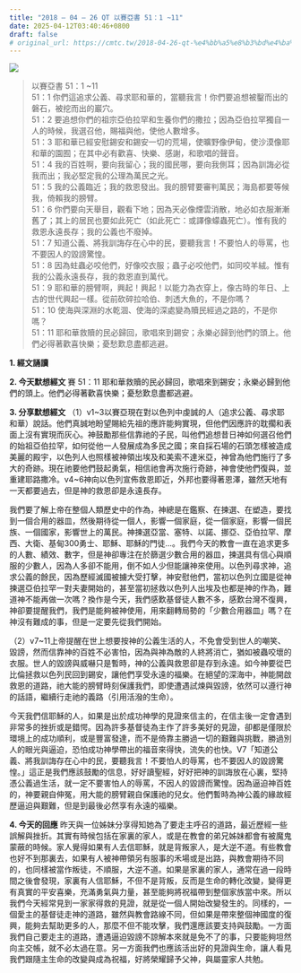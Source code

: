 ```yaml
---
title: "2018 – 04 – 26 QT 以賽亞書 51：1 ~11"
date: 2025-04-12T03:40:46+0800
draft: false
# original_url: https://cmtc.tw/2018-04-26-qt-%e4%bb%a5%e8%b3%bd%e4%ba%9e%e6%9b%b8-51%ef%bc%9a1-11
---
```


![](/images/qt.jpg)
> 以賽亞書 51：1 ~11  
> 51：1 你們這追求公義、尋求耶和華的，當聽我言！你們要追想被鑿而出的磐石，被挖而出的巖穴。  
> 51：2 要追想你們的祖宗亞伯拉罕和生養你們的撒拉；因為亞伯拉罕獨自一人的時候，我選召他，賜福與他，使他人數增多。  
> 51：3 耶和華已經安慰錫安和錫安一切的荒場，使曠野像伊甸，使沙漠像耶和華的園囿；在其中必有歡喜、快樂、感謝，和歌唱的聲音。  
> 51：4 我的百姓啊，要向我留心；我的國民哪，要向我側耳；因為訓誨必從我而出；我必堅定我的公理為萬民之光。  
> 51：5 我的公義臨近；我的救恩發出。我的膀臂要審判萬民；海島都要等候我，倚賴我的膀臂。  
> 51：6 你們要向天舉目，觀看下地；因為天必像煙雲消散，地必如衣服漸漸舊了；其上的居民也要如此死亡（如此死亡：或譯像蠓蟲死亡）。惟有我的救恩永遠長存；我的公義也不廢掉。  
> 51：7 知道公義、將我訓誨存在心中的民，要聽我言！不要怕人的辱罵，也不要因人的毀謗驚惶。  
> 51：8 因為蛀蟲必咬他們，好像咬衣服；蟲子必咬他們，如同咬羊絨。惟有我的公義永遠長存，我的救恩直到萬代。  
> 51：9 耶和華的膀臂啊，興起！興起！以能力為衣穿上，像古時的年日、上古的世代興起一樣。從前砍碎拉哈伯、刺透大魚的，不是你嗎？  
> 51：10 使海與深淵的水乾涸、使海的深處變為贖民經過之路的，不是你嗎？  
> 51：11 耶和華救贖的民必歸回，歌唱來到錫安；永樂必歸到他們的頭上。他們必得著歡喜快樂；憂愁歎息盡都逃避。

**1. 經文誦讀**

**2.  今天默想經文**
賽 51：11 耶和華救贖的民必歸回，歌唱來到錫安；永樂必歸到他們的頭上。他們必得著歡喜快樂；憂愁歎息盡都逃避。

**3. 分享默想經文**
（1）v1\~3以賽亞現在對以色列中虔誠的人（追求公義、尋求耶和華）說話。他們真誠地盼望賜給先祖的應許能夠實現，但他們因應許的耽擱和表面上沒有實現而灰心。神鼓勵那些信靠祂的子民，叫他們追想昔日神如何選召他們的始祖亞伯拉罕，如何從他一人發展成為多民之國；來自採石場的石頭怎樣被造成美麗的殿宇，以色列人也照樣被神領出埃及和美索不達米亞，神曾為他們施行了多大的奇跡。現在祂要他們鼓起勇氣，相信祂會再次施行奇跡，神會使他們復與，並重建耶路撒冷。v4\~6神向以色列宣佈救恩即近，外邦也要得著恩澤，雖然天地有一天都要過去，但是神的救恩卻是永遠長存。

我們要了解上帝在整個人類歷史中的作為，神總是在鑑察、在揀選、在塑造，要找到一個合用的器皿，然後期待從一個人，影響一個家庭，從一個家庭，影響一個民族、一個國家，影響世上的萬民。神揀選亞當、塞特、以諾、挪亞、亞伯拉罕、摩西、大衛、基甸300勇士、耶穌、耶穌的門徒…。我們今天的教會一直在追求更多的人數、績效、數字，但是神卻專注在於篩選少數合用的器皿，揀選具有信心與順服的少數人，因為人多卻不能用，倒不如人少但能讓神來使用。以色列尋求神，追求公義的餘民，因為歷經滅國被擄大受打擊，神安慰他們，當初以色列立國是從神揀選亞伯拉罕一對夫妻開始的，甚至當初拯救以色列人出埃及也都是神的作為，難道神不能再做一次嗎？換作是今天，我們感歎基督徒人數不多，感歎台灣不復興，神卻要提醒我們，我們是能夠被神使用，用來翻轉局勢的「少數合用器皿」嗎？在神沒有難成的事，但是一定要先從我們開始。

（2）v7\~11上帝提醒在世上想要按神的公義生活的人，不免會受到世人的嘲笑、毀謗，然而信靠神的百姓不必害怕，因為與神為敵的人終將消亡，猶如被蟲咬壞的衣服。世人的毀謗與威嚇只是暫時，神的公義與救恩卻是存到永遠。如今神要從巴比倫拯救以色列民回到錫安，讓他們享受永遠的福樂。在絕望的深海中，神能開啟救恩的道路，祂大能的膀臂時刻保護我們，即使遭遇試煉與毀謗，依然可以遵行神的話語，繼續行走祂的義路（引用活潑的生命）。

今天我們信耶穌的人，如果是出於成功神學的見證來信主的，在信主後一定會遇到非常多的挫折或是錯愕。因為許多基督徒為主作了許多美好的見證，卻都是僅限於環境上的成功順利，或是豐富發達，而不是倚靠主勝過一切的艱難與挑戰，勝過別人的眼光與逼迫，恐怕成功神學帶出的福音來得快，流失的也快。V7「知道公義、將我訓誨存在心中的民，要聽我言！不要怕人的辱罵，也不要因人的毀謗驚惶。」這正是我們應該鼓勵的信息，好好讀聖經，好好把神的訓誨放在心裏，堅持憑公義過生活，就一定不要害怕人的辱罵，不因人的毀謗而驚惶。因為逼迫神百姓的，神要親自伸冤，用大能的膀臂親自保護祂的兒女。他們暫時為神公義的緣故經歷逼迫與艱難，但是到最後必然享有永遠的福樂。

**4. 今天的回應**
昨天與一位姊妹分享得知她為了要走主呼召的道路，最近歷經一些誤解與挫折。其實有時候包括在家裏的家人，或是在教會的弟兄姊妹都會有被魔鬼蒙蔽的時候。家人覺得如果有人去信耶穌，就是背叛家人，是大逆不道。有些教會也好不到那裏去，如果有人被神帶領另有服事的禾場或是出路，與教會期待不同的，也同樣被當作叛徒，不順服，大逆不道。如果是家裏的家人，通常在過一段時間之後會發現，家裏有人信耶穌，不但不是背叛，反而是生命的轉化改變，變得更有真實的平安喜樂，充滿勇氣與力量，甚至能夠將祝福帶到整個家族當中來。所以我們今天經常見到一家家得救的見證，就是從一個人開始改變發生的。同樣的，一個愛主的基督徒走神的道路，雖然與教會路線不同，但如果是帶來整個神國度的復興，能夠去幫助更多的人，那麼不但不能攻擊，我們還應該要支持與鼓勵。一方面我們自己要走主的道路，遭遇逼迫毀謗不諒解本來就是免不了的事，只要能夠坦然向主交帳，就不必太過在意。另一方面我們也應該活出好的見證與生命，讓人看見我們跟隨主生命的改變與成為祝福，好將榮耀歸予父神，與屬靈家人共勉。
